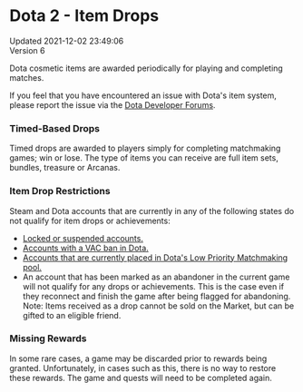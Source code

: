 # Dota 2 - Item Drops
Updated 2021-12-02 23:49:06  
Version 6  

Dota cosmetic items are awarded periodically for playing and completing matches.  
  
If you feel that you have encountered an issue with Dota's item system, please report the issue via the [Dota Developer Forums](http://dev.dota2.com/).  
  
### Timed-Based Drops
Timed drops are awarded to players simply for completing matchmaking games; win or lose. The type of items you can receive are full item sets, bundles, treasure or Arcanas.  
  
### Item Drop Restrictions
Steam and Dota accounts that are currently in any of the following states do not qualify for item drops or achievements:  
  
* [Locked or suspended accounts.](https://help.steampowered.com/en/faqs/view/4F62-35F9-F395-5C23)
* [Accounts with a VAC ban in Dota.](https://help.steampowered.com/en/faqs/view/571A-97DA-70E9-FF74)
* [Accounts that are currently placed in Dota's Low Priority Matchmaking pool.](https://help.steampowered.com/en/faqs/view/0438-BAAC-F9CE-BA22)
* An account that has been marked as an abandoner in the current game will not qualify for any drops or achievements. This is the case even if they reconnect and finish the game after being flagged for abandoning.
Note: Items received as a drop cannot be sold on the Market, but can be gifted to an eligible friend.   
  
### Missing Rewards
In some rare cases, a game may be discarded prior to rewards being granted. Unfortunately, in cases such as this, there is no way to restore these rewards. The game and quests will need to be completed again.